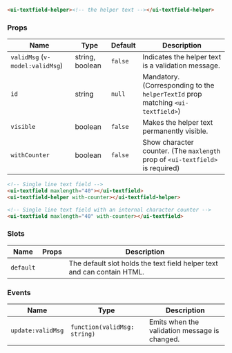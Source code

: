 ```html
<ui-textfield-helper><!-- the helper text --></ui-textfield-helper>
```

### Props

| Name                            | Type            | Default | Description                                                                     |
| ------------------------------- | --------------- | ------- | ------------------------------------------------------------------------------- |
| `validMsg` (`v-model:validMsg`) | string, boolean | `false` | Indicates the helper text is a validation message.                              |
| `id`                            | string          | `null`  | Mandatory. (Corresponding to the `helperTextId` prop matching `<ui-textfield>`) |
| `visible`                       | boolean         | `false` | Makes the helper text permanently visible.                                      |
| `withCounter`                   | boolean         | `false` | Show character counter. (The `maxlength` prop of `<ui-textfield>` is required)  |

```html
<!-- Single line text field -->
<ui-textfield maxlength="40"></ui-textfield>
<ui-textfield-helper with-counter></ui-textfield-helper>

<!-- Single line text field with an internal character counter -->
<ui-textfield maxlength="40" with-counter></ui-textfield>
```

### Slots

| Name      | Props | Description                                                             |
| --------- | ----- | ----------------------------------------------------------------------- |
| `default` |       | The default slot holds the text field helper text and can contain HTML. |

### Events

| Name              | Type                         | Description                                   |
| ----------------- | ---------------------------- | --------------------------------------------- |
| `update:validMsg` | `function(validMsg: string)` | Emits when the validation message is changed. |
